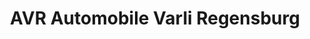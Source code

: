 ---
title: "AVR Automobile Varli Regensburg"
url: /regensburg/avr-automobile-varli-regensburg/
shop: Autohaus
---